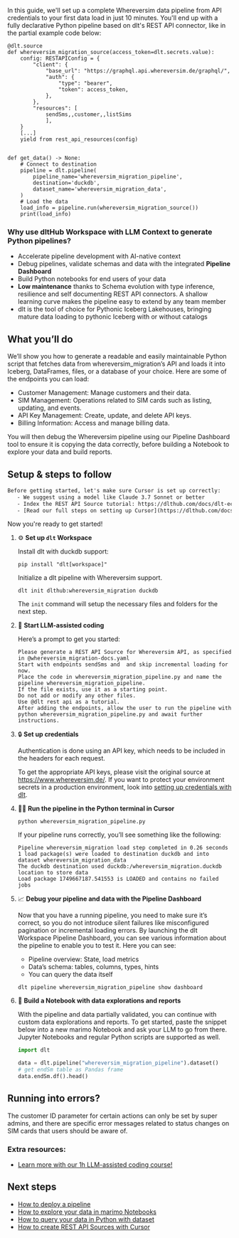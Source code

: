 In this guide, we'll set up a complete Whereversim data pipeline from API credentials to your first data load in just 10 minutes. You'll end up with a fully declarative Python pipeline based on dlt's REST API connector, like in the partial example code below:

```python-outcome
@dlt.source
def whereversim_migration_source(access_token=dlt.secrets.value):
    config: RESTAPIConfig = {
        "client": {
            "base_url": "https://graphql.api.whereversim.de/graphql/",
            "auth": {
                "type": "bearer",
                "token": access_token,
            },
        },
        "resources": [
            sendSms,,customer,,listSims
            ],
    }
    [...]
    yield from rest_api_resources(config)


def get_data() -> None:
    # Connect to destination
    pipeline = dlt.pipeline(
        pipeline_name='whereversim_migration_pipeline',
        destination='duckdb',
        dataset_name='whereversim_migration_data', 
    )
    # Load the data
    load_info = pipeline.run(whereversim_migration_source())
    print(load_info) 
```

### Why use dltHub Workspace with LLM Context to generate Python pipelines?

- Accelerate pipeline development with AI-native context
- Debug pipelines, validate schemas and data with the integrated **Pipeline Dashboard**
- Build Python notebooks for end users of your data
- **Low maintenance** thanks to Schema evolution with type inference, resilience and self documenting REST API connectors. A shallow learning curve makes the pipeline easy to extend by any team member
- dlt is the tool of choice for Pythonic Iceberg Lakehouses, bringing mature data loading to pythonic Iceberg with or without catalogs

## What you’ll do

We’ll show you how to generate a readable and easily maintainable Python script that fetches data from whereversim_migration’s API and loads it into Iceberg, DataFrames, files, or a database of your choice. Here are some of the endpoints you can load:

- Customer Management: Manage customers and their data.
- SIM Management: Operations related to SIM cards such as listing, updating, and events.
- API Key Management: Create, update, and delete API keys.
- Billing Information: Access and manage billing data.

You will then debug the Whereversim pipeline using our Pipeline Dashboard tool to ensure it is copying the data correctly, before building a Notebook to explore your data and build reports.

## Setup & steps to follow

```default
Before getting started, let's make sure Cursor is set up correctly:
   - We suggest using a model like Claude 3.7 Sonnet or better
   - Index the REST API Source tutorial: https://dlthub.com/docs/dlt-ecosystem/verified-sources/rest_api/ and add it to context as **@dlt rest api**
   - [Read our full steps on setting up Cursor](https://dlthub.com/docs/dlt-ecosystem/llm-tooling/cursor-restapi#23-configuring-cursor-with-documentation)
```

Now you're ready to get started!

1. ⚙️ **Set up `dlt` Workspace**
    
    Install dlt with duckdb support:
    ```shell
    pip install "dlt[workspace]"
    ```

    Initialize a dlt pipeline with Whereversim support.
    ```shell
    dlt init dlthub:whereversim_migration duckdb
    ```

    The `init` command will setup the necessary files and folders for the next step.
    
2. 🤠 **Start LLM-assisted coding**
    
    Here’s a prompt to get you started:
    
    ```prompt
    Please generate a REST API Source for Whereversim API, as specified in @whereversim_migration-docs.yaml 
    Start with endpoints sendSms and  and skip incremental loading for now. 
    Place the code in whereversim_migration_pipeline.py and name the pipeline whereversim_migration_pipeline. 
    If the file exists, use it as a starting point. 
    Do not add or modify any other files. 
    Use @dlt rest api as a tutorial. 
    After adding the endpoints, allow the user to run the pipeline with python whereversim_migration_pipeline.py and await further instructions.
    ```

    
3. 🔒 **Set up credentials** 
    
    Authentication is done using an API key, which needs to be included in the headers for each request.
    
    To get the appropriate API keys, please visit the original source at https://www.whereversim.de/.
    If you want to protect your environment secrets in a production environment, look into [setting up credentials with dlt](https://dlthub.com/docs/walkthroughs/add_credentials).
    
4. 🏃‍♀️ **Run the pipeline in the Python terminal in Cursor**
    
    ```shell
    python whereversim_migration_pipeline.py
    ```
    
    If your pipeline runs correctly, you’ll see something like the following:
    
    ```shell
    Pipeline whereversim_migration load step completed in 0.26 seconds
    1 load package(s) were loaded to destination duckdb and into dataset whereversim_migration_data
    The duckdb destination used duckdb:/whereversim_migration.duckdb location to store data
    Load package 1749667187.541553 is LOADED and contains no failed jobs
    ```
    
5. 📈 **Debug your pipeline and data with the Pipeline Dashboard**

    Now that you have a running pipeline, you need to make sure it’s correct, so you do not introduce silent failures like misconfigured pagination or incremental loading errors. By launching the dlt Workspace Pipeline Dashboard, you can see various information about the pipeline to enable you to test it. Here you can see:
    - Pipeline overview: State, load metrics
    - Data’s schema: tables, columns, types, hints
    - You can query the data itself
    
    ```shell
    dlt pipeline whereversim_migration_pipeline show dashboard
    ```
    
6. 🐍 **Build a Notebook with data explorations and reports**

    With the pipeline and data partially validated, you can continue with custom data explorations and reports. To get started, paste the snippet below into a new marimo Notebook and ask your LLM to go from there. Jupyter Notebooks and regular Python scripts are supported as well.

    
    ```python
    import dlt

   data = dlt.pipeline("whereversim_migration_pipeline").dataset()
   # get endSm table as Pandas frame
   data.endSm.df().head()
    ```

## Running into errors?

The customer ID parameter for certain actions can only be set by super admins, and there are specific error messages related to status changes on SIM cards that users should be aware of.

### Extra resources:

- [Learn more with our 1h LLM-assisted coding course!](https://www.youtube.com/watch?v=GGid70rnJuM)

## Next steps

- [How to deploy a pipeline](https://dlthub.com/docs/walkthroughs/deploy-a-pipeline)
- [How to explore your data in marimo Notebooks](https://dlthub.com/docs/general-usage/dataset-access/marimo)
- [How to query your data in Python with dataset](https://dlthub.com/docs/general-usage/dataset-access/dataset)
- [How to create REST API Sources with Cursor](https://dlthub.com/docs/dlt-ecosystem/llm-tooling/cursor-restapi)
